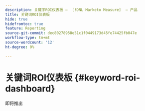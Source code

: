```yaml
---
description: 关键字ROI仪表板 —  [!DNL Marketo Measure]  — 产品
title: 关键词ROI仪表板
hide: true
hidefromtoc: true
feature: Reporting
source-git-commit: dec80278958e51c1f0449173d45fe74425fb047e
workflow-type: tm+mt
source-wordcount: '12'
ht-degree: 0%

---
```


# 关键词ROI仪表板 {#keyword-roi-dashboard}

即将推出
